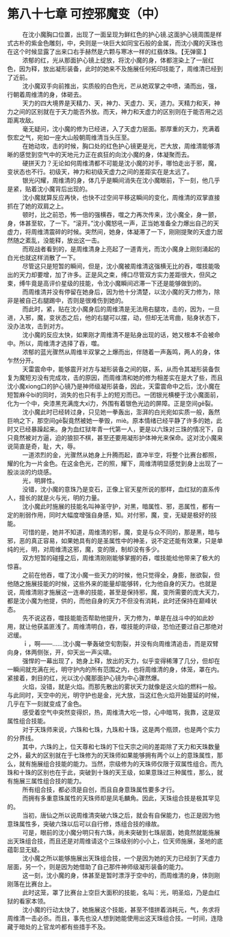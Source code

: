 <h1>第八十七章 可控邪魔变（中）</h1>
<div id="content">&nbsp&nbsp&nbsp&nbsp&nbsp&nbsp&nbsp&nbsp
 在沈小魔胸口位置，出现了一面呈现为鲜红色的护心镜.这面护心镜周围是样式古朴的紫金色雕刻，中，央则是一块巨大如同宝石般的金属，而沈小魔的天珠也在这个时候显露了出来口右手赫然是六颗与寒冰一样的红翡体珠。【无弹窗.】
 <br/>&nbsp&nbsp&nbsp&nbsp&nbsp&nbsp&nbsp&nbsp
 浓郁的红，光从那面护心镜上绽放，将沈小魔的身，体都渲染上了一层红色，因为释，放出凝形装备，此时的她来不及施展任何拓印技能了，周维清已经到了近前。
 <br/>&nbsp&nbsp&nbsp&nbsp&nbsp&nbsp&nbsp&nbsp
 沈小魔双手向前推出，实质般的白色光，芒从她双掌之中喷，涌而出，强，行朝着周维清的身，体砸去。
 <br/>&nbsp&nbsp&nbsp&nbsp&nbsp&nbsp&nbsp&nbsp
 天力的四大境界是天精力、天，神力、天虚力、天，道力。天精力和天，神力之间的区别就在于天力能否外放。而天，神力和天虚力的区别则在于能否用之远距离攻敌。
 <br/>&nbsp&nbsp&nbsp&nbsp&nbsp&nbsp&nbsp&nbsp
 毫无疑问，沈小魔的修为已经进，入了天虚力层面。那厚重的天力，充满着恢宏之气，宛如一座大山般朝周维清当头压至。
 <br/>&nbsp&nbsp&nbsp&nbsp&nbsp&nbsp&nbsp&nbsp
 在她动攻，击的时候，胸口处的红色护心镜更是光，芒大放，周维清能够清晰的感觉到空气中的天地元力正在疯狂的向沈小魔的身，体凝聚而去。
 <br/>&nbsp&nbsp&nbsp&nbsp&nbsp&nbsp&nbsp&nbsp
 硬拼天力？无论如何周维清都不可能是沈小魔的对手，哪怕走出于邪，魔，变状态也不行。初级天，神力和初级天虚力之间的差距实在是太远了。
 <br/>&nbsp&nbsp&nbsp&nbsp&nbsp&nbsp&nbsp&nbsp
 银光闪耀，周维清的身，体几乎是瞬间消失在沈小魔眼前，下一刻，他几乎是紧，贴着沈小魔背后出现的。
 <br/>&nbsp&nbsp&nbsp&nbsp&nbsp&nbsp&nbsp&nbsp
 沈小魔就算反应再快，也快不过空间平移这瞬间的变化，周维清的双掌直接抓在了她的双肩之上。
 <br/>&nbsp&nbsp&nbsp&nbsp&nbsp&nbsp&nbsp&nbsp
 顿时，比之前恐，怖一倍的强横吞，噬之力再次传来，沈小魔全，身一颤，身，体甚至软，了一下。“滚开。”沈小魔怒吼一声，正当她准备全力爆出自己的天虚力，将周维清震碎的时候。突然间，她身，体凝滞了一下，刚刚提聚的天虚力居然随之紊乱，没能释，放出这一击。
 <br/>&nbsp&nbsp&nbsp&nbsp&nbsp&nbsp&nbsp&nbsp
 而观战者看到的，是周维清身上亮起了一道青光，而沈小魔身上刚刻涌起的白光也就这样消散了一下。
 <br/>&nbsp&nbsp&nbsp&nbsp&nbsp&nbsp&nbsp&nbsp
 尽管这只是短暂的瞬间，但是，沈小魔被周维清这强横无比的吞，噬技能吸出的天力却要增，加了许多。正是风之束，缚口尽管双方实力差距很大，但风之束，缚牛竟是高评价星级的技能，令沈小魔瞬间迟滞一下还是能够做到的。
 <br/>&nbsp&nbsp&nbsp&nbsp&nbsp&nbsp&nbsp&nbsp
 而周维清并没有停留在她身后，因为他十分清楚，以沈小魔的天力修为，除非是被自己右腿踢中，否则是很难伤到她的。
 <br/>&nbsp&nbsp&nbsp&nbsp&nbsp&nbsp&nbsp&nbsp
 而此时，紧，贴在沈小魔身后的周维清是无法用右腿攻，击的，因为，一旦进，入邪，魔，变状态之后，他的右腿可以摆，动，但却无法弯曲，贴身状态下，没办法攻，击到对方。
 <br/>&nbsp&nbsp&nbsp&nbsp&nbsp&nbsp&nbsp&nbsp
 沈小魔的反应太快，如果刚才周维清不是贴身出现的话，她又根本不会被命中。所以，周维清才选择了吞，噬。
 <br/>&nbsp&nbsp&nbsp&nbsp&nbsp&nbsp&nbsp&nbsp
 浓郁的蓝光骤然从周维半双掌之上爆而出，伴随着一声轰鸣，两人的身，体乍然分开。
 <br/>&nbsp&nbsp&nbsp&nbsp&nbsp&nbsp&nbsp&nbsp
 天雷震命中，能够震开对方与凝形装备之间的联，系，从而令其凝形装备恢复为魔短刃没有完成攻，击的原因，而周维清和她的修为相差实在是大了些，而且沈小魔xiong口的护心镜乃是神师级凝形装备，因此，天雷震命中之后，沈小魔在短暂麻仐bi的同时，消失的也只有手上的短刃而已。一团银光横梗于沈小魔面前，化为一个中，央漆黑充满庞大xī力，外围有着银色光边的屏障。正是空间gē裂。
 <br/>&nbsp&nbsp&nbsp&nbsp&nbsp&nbsp&nbsp&nbsp
 沈小魔此时已经转过身，只见她一拳轰出，澎湃的白光宛如实质一般，轰然巨响之下，那空间gē裂竟然被她一拳毁，miè。原本情绪已经平静了许多的她，此时又已经暴躁起来。身为血红狱年青一代第一人，更是以六珠对三珠的情况下，自只竟然被对方逼，迫的狼狈不棋，甚至还要用凝形护体神光来保命。这对沈小魔来说简直是奇，耻，大，辱。
 <br/>&nbsp&nbsp&nbsp&nbsp&nbsp&nbsp&nbsp&nbsp
 一道浓烈的金，光骤然从她身上升腾而起，直冲半空，将整个比赛台都照，耀的化为一片金色。在这金色光，芒的照，耀下，周维清明显感觉到身上出现了一股淡淡的灼烧感。
 <br/>&nbsp&nbsp&nbsp&nbsp&nbsp&nbsp&nbsp&nbsp
 光，明屏性。
 <br/>&nbsp&nbsp&nbsp&nbsp&nbsp&nbsp&nbsp&nbsp
 没错，沈小魔的意珠乃是变石，正像上官天星所说的那样，血红狱的直系传人，擅长的就是火与光，明的力量。
 <br/>&nbsp&nbsp&nbsp&nbsp&nbsp&nbsp&nbsp&nbsp
 沈小魔此时施展的技能名叫神圣守护，对黑，暗属性、邪，恶属性，都有一定的削弱作用，同时大幅度增强自身感，知。对付邪，魔，变，无疑是极好的技能。
 <br/>&nbsp&nbsp&nbsp&nbsp&nbsp&nbsp&nbsp&nbsp
 可惜的是，她并不知道，周维清的邪，魔，变是与众不同的，那是黑，暗与邪，恶的真正容易，如果她具有的是圣属性中的神圣，说不定还能有效果，只是单纯的光，明，对周维清这邪，魔，变的限，制却没有多少。
 <br/>&nbsp&nbsp&nbsp&nbsp&nbsp&nbsp&nbsp&nbsp
 双方短暂的碰撞之后，周维清刚刚能够掌握的吞，噬技能给他带来了极大的惊喜。
 <br/>&nbsp&nbsp&nbsp&nbsp&nbsp&nbsp&nbsp&nbsp
 之前在他吞，噬了沈小魔一些天力的时候，他只觉得全，身膨，胀欲裂，但他随之施展技能的时候，这些外来的能量却能够转，化为他自身的天力。也就是说，周维清刚才施展这一连串的技能，甚至是保持邪，魔，变所需要的庞大天力，都是沈小魔为他提，供的，而他自身的天力不但没有消耗，此时还保持在巅峰状态。
 <br/>&nbsp&nbsp&nbsp&nbsp&nbsp&nbsp&nbsp&nbsp
 先不说这吞，噬技能能否帮助他提升，天力修为，单是在战斗中的如此妙用，就让他获盖匪浅了。周维清明白，吞，噬技能的评级，恐怕还要过自己那绝对迟缓。
 <br/>&nbsp&nbsp&nbsp&nbsp&nbsp&nbsp&nbsp&nbsp
 ｉ，啊——……沈小魔一拳轰破空旬割裂，并没有向周维清追击，而是双臂向身，体两侧张，开，仰天出一声尖啸。
 <br/>&nbsp&nbsp&nbsp&nbsp&nbsp&nbsp&nbsp&nbsp
 强悍的一幕出现了，她身上释，放出的天力，似乎变得稀薄了几分，但却在一瞬间就充满在光，明守护内的所有范围之内，也将周维清的身，体笼，罩在内。紧接着，刺目的红，光以沈小魔那面护心镜为中心骤然爆。
 <br/>&nbsp&nbsp&nbsp&nbsp&nbsp&nbsp&nbsp&nbsp
 火焰，没错，就是火焰。而那先散出的雾状天力就像是这火焰的燃料一般。与此同时，天空中的光，明守护也是金，光大放，当这红色火焰开始蔓延的时候，几乎在下一刻就变成了金色。
 <br/>&nbsp&nbsp&nbsp&nbsp&nbsp&nbsp&nbsp&nbsp
 感受着空气中突然变得炽，热，周维清大吃一惊，心中暗骂，我靠，这是双属性组合技能。
 <br/>&nbsp&nbsp&nbsp&nbsp&nbsp&nbsp&nbsp&nbsp
 对于天珠师来说，六珠和七珠，九珠和十珠，这是两个瓶颈，也是两个实力的分界线。
 <br/>&nbsp&nbsp&nbsp&nbsp&nbsp&nbsp&nbsp&nbsp
 其中，六珠的上，位天尊和七珠的下位天宗之间的差距除了天力和天珠数量之外，最大的区别就在于七珠修为的天珠师如果能够拥有两个以上的意珠属性，那么，就有施展组合技能的能力。当然，宗级修为的天珠师仅限于双属性组合。而九珠和十珠的区别也在于此，突破到十珠的天王级，如果意珠过三种属性，那么，就有施展三属性组合技的能力。
 <br/>&nbsp&nbsp&nbsp&nbsp&nbsp&nbsp&nbsp&nbsp
 所有组合技，都必须是自创，而且自身意珠属性要多才行。
 <br/>&nbsp&nbsp&nbsp&nbsp&nbsp&nbsp&nbsp&nbsp
 而拥有多重意珠属性的天珠师却是凤毛麟角。因此，天珠组合技是极其罕见的。
 <br/>&nbsp&nbsp&nbsp&nbsp&nbsp&nbsp&nbsp&nbsp
 当初，唐仙之所以说周维清突破六珠之后，就会有自保能力，也正是因为他意珠属性多，突破六珠以后可以自行修，炼组合技的缘故。
 <br/>&nbsp&nbsp&nbsp&nbsp&nbsp&nbsp&nbsp&nbsp
 可是，眼前的沈小魔分明只有六珠，尚未突破到七珠层面，她竟然就能施展出天珠组合技，而且还是对周维请这个三珠级别的小小上，位天师施展，圣地的底蕴彰显无疑。
 <br/>&nbsp&nbsp&nbsp&nbsp&nbsp&nbsp&nbsp&nbsp
 沈小魔之所以能够施展出天珠组合技，一个是因为她的天力已经到了天虚力层面，另一个，则是因为她借助了自己那件神师级凝形装备的能力。
 <br/>&nbsp&nbsp&nbsp&nbsp&nbsp&nbsp&nbsp&nbsp
 这一刻，沈小魔的身，体甚至是暂时漂浮于空中的，而周维清的身，体则刚刚落在比赛台上。
 <br/>&nbsp&nbsp&nbsp&nbsp&nbsp&nbsp&nbsp&nbsp
 此时这笼，罩了比赛台上空巨大面积的技能，名叫：光，明圣焰，乃是血红狱的看家本领。
 <br/>&nbsp&nbsp&nbsp&nbsp&nbsp&nbsp&nbsp&nbsp
 沈小魔的行动太快了，她施展这个技能，甚至不惜拼着消耗元，气，务求将周维清一击必杀。而且，事先也没人想到她能使用出这天珠组合技。一时间，连隐藏于暗处的上官龙吟都有些措手不及。
 <br/>&nbsp&nbsp&nbsp&nbsp&nbsp&nbsp&nbsp&nbsp
 <br/>&nbsp&nbsp&nbsp&nbsp&nbsp&nbsp&nbsp&nbsp
</div>
